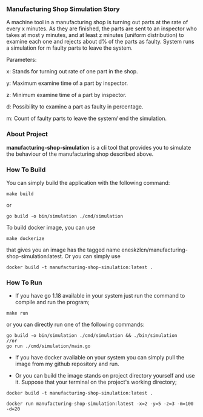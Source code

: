 ### Manufacturing Shop Simulation Story

A machine tool in a manufacturing shop is turning out parts at the 
rate of every x minutes. As they are finished, the parts are sent to an 
inspector who takes at most y minutes, and at least z minutes (uniform distribution) 
to examine each one and rejects about d% of the parts as faulty.
System runs a simulation for m faulty parts to leave the system.

Parameters:

x: Stands for turning out rate of one part in the shop.

y: Maximum examine time of a part by inspector.

z: Minimum examine time of a part by inspector.

d: Possibility to examine a part as faulty in percentage.

m: Count of faulty parts to leave the system/ end the simulation.

### About Project

**manufacturing-shop-simulation** is a cli tool that provides you
to simulate the behaviour of the manufacturing shop described above.

### How To Build
You can simply build the application with the following command:
```shell
make build
```
or
```shell
go build -o bin/simulation ./cmd/simulation
```
To build docker image, you can use 
```shell
make dockerize
```
that gives you an image has the tagged name eneskzlcn/manufacturing-shop-simulation:latest. Or you can simply use
```shell
docker build -t manufacturing-shop-simulation:latest .
```

### How To Run

- If you have go 1.18 available in your system just run the command to compile
and run the program;
```shell
make run
```
or you can directly run one of the following commands:
```shell
go build -o bin/simulation ./cmd/simulation && ./bin/simulation
//or
go run ./cmd/simulation/main.go
```
- If you have docker available on your system you can simply pull the image from my github
repository and run.

- Or you can build the image stands on project directory yourself and use it. Suppose that your
terminal on the project's working directory;
```shell
docker build -t manufacturing-shop-simulation:latest .

docker run manufacturing-shop-simulation:latest -x=2 -y=5 -z=3 -m=100 -d=20
```
